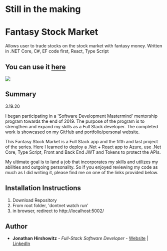 # Still in the making
# Fantasy Stock Market
Allows user to trade stocks on the stock market with fantasy money. Written in .NET Core, C#, EF code first, React, Type Script

## You can use it [here]()

<image src="client/src/assets/twitter_showcase_snapshot.png">

## Summary
3.19.20

I began participating in a 'Software Development Mastermind' mentorship program towards the end of 2019. The purpose of the program is to strengthen and expand my skills as a Full Stack developer. The completed work is showcased on my GitHub and portfolio/personal website.

This Fantasy Stock Market is a Full Stack app and the fifth and last project of the series. Here I learned to deploy a .Net + React app to Azure, use .Net Core, Type Script, Front and Back End JWT and Tokens to protect the APIs.

My ultimate goal is to land a job that incorporates my skills and utilizes my abilities and outgoing personality. So if you enjoyed reviewing my code as much as I did writing it, please find me on one of the links provided below.

##  Installation Instructions

1. Download Repository
2. From root folder, 'dontnet watch run'
3. in browser, redirect to http://localhost:5002/

## Author

* **Jonathan Hirshowitz** - *Full-Stack Software Developer* - [Website](https://jonathan-hirshowitz-portfolio.firebaseapp.com/) | [LinkedIn](https://www.linkedin.com/in/jonathan-hirshowitz/)
